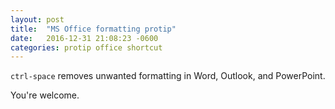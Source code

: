 ```yaml
---
layout: post
title:  "MS Office formatting protip"
date:   2016-12-31 21:08:23 -0600
categories: protip office shortcut
---
```


`ctrl-space` removes unwanted formatting in Word, Outlook, and PowerPoint.

You're welcome.
